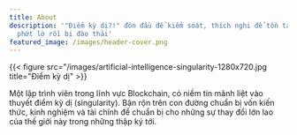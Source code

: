 ```yaml
---
title: About
description: '"Điểm kỳ dị?!" đón đầu để kiểm soát, thích nghi để tồn tại hay
  phớt lờ rồi bị đào thải'
featured_image: /images/header-cover.png
---
```

{{< figure src="/images/artificial-intelligence-singularity-1280x720.jpg title="Điểm kỳ dị" >}}

Một lập trình viên trong lĩnh vực Blockchain, có niềm tin mãnh liệt vào thuyết điểm kỳ dị (singularity). Bận rộn trên con đường chuẩn bị vốn kiến thức, kinh nghiệm và tài chính để chuẩn bị cho những sự thay đổi lớn lao của thế giới này trong những thập ký tới.